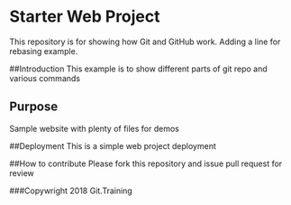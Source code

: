 # Starter Web Project

This repository is for showing how Git and GitHub work. Adding a line for rebasing example.

##Introduction
This example is to show different parts of git repo and various commands

## Purpose

Sample website with plenty of files for demos

##Deployment
This is a simple web project deployment

##How to contribute
Please fork this repository and issue pull request for review

###Copywright
2018 Git.Training